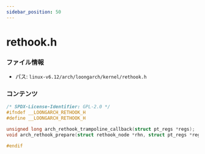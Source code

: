 ```yaml
---
sidebar_position: 50
---
```

# rethook.h

### ファイル情報

- パス: `linux-v6.12/arch/loongarch/kernel/rethook.h`

### コンテンツ

```h
/* SPDX-License-Identifier: GPL-2.0 */
#ifndef __LOONGARCH_RETHOOK_H
#define __LOONGARCH_RETHOOK_H

unsigned long arch_rethook_trampoline_callback(struct pt_regs *regs);
void arch_rethook_prepare(struct rethook_node *rhn, struct pt_regs *regs, bool mcount);

#endif

```
